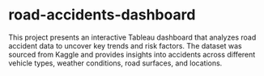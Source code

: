 # road-accidents-dashboard
This project presents an interactive Tableau dashboard that analyzes road accident data to uncover key trends and risk factors. The dataset was sourced from Kaggle and provides insights into accidents across different vehicle types, weather conditions, road surfaces, and locations.
